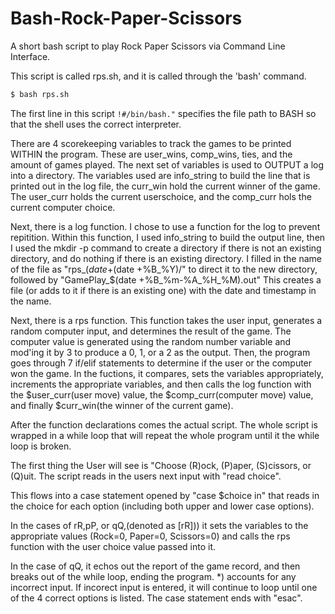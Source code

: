 # Bash-Rock-Paper-Scissors
A short bash script to play Rock Paper Scissors via Command Line Interface.


This script is called rps.sh, and it is called through the 'bash' command. 

```bash
$ bash rps.sh
```

The first line in this script ```!#/bin/bash."``` specifies the file path to BASH so that the shell uses the correct interpreter.

There are 4 scorekeeping variables to track the games to be printed WITHIN the program.  These are user_wins, comp_wins, ties, and the amount of games played.  The next set of variables is used to OUTPUT a log into a directory.  The variables used are info_string to build the line that is printed out in the log file, the curr_win hold the current winner of the game.  The user_curr holds the current userschoice, and the comp_curr hols the current computer choice.


Next, there is a log function.  I chose to use a function for the log to prevent repitition.  Within this function, I used info_string to build the output line, then I used the mkdir -p command to create a directory if there is not an existing directory, and do nothing if there is an existing directory.  I filled in the name of the file as "rps_$(date +%B_%Y)" The date option %B fills in the month, and the %Y options adds the year.  Finally, I echo out the info_string variable into a text file using >> followed by the same "rps_$(date +%B_%Y)/" to direct it to the new directory, followed by "GamePlay_$(date +%B_%m-%A_%H_%M).out"  This creates a file (or adds to it if there is an existing one) with the date and timestamp in the name.


Next, there is a rps function.  This function takes the user input, generates a random computer input, and determines the result of the game.  The computer value is generated using the random number variable and mod'ing it by 3 to produce a 0, 1, or a 2 as the output.  Then, the program goes through 7 if/elif statements to determine if the user or the computer won the game.  In the fuctions, it compares, sets the variables appropriately, increments the appropriate variables, and then calls the log function with the $user_curr(user move) value, the $comp_curr(computer move) value, and finally $curr_win(the winner of the current game).  

After the function declarations comes the actual script.  The whole script is wrapped in a while loop that will repeat the whole program until it the while loop is broken.  

The first thing the User will see is "Choose (R)ock, (P)aper, (S)cissors, or (Q)uit.  The script reads in the users next input with "read choice". 

This flows into a case statement opened by "case $choice in" that reads in the choice for each option (including both upper and lower case options).  

In the cases of rR,pP, or qQ,(denoted as [rR])) it sets the variables to the appropriate values (Rock=0, Paper=0, Scissors=0) and calls the rps function with the user choice value passed into it. 

In the case of qQ, it echos out the report of the game record, and then breaks out of the while loop, ending the program.  *) accounts for any incorrect input. If incorect input is entered, it will continue to loop until one of the 4 correct options is listed. The case statement ends with "esac".
